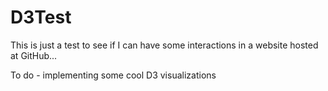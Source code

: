 # D3Test
This is just a test to see if I can have some interactions in a website hosted at GitHub... 

To do - implementing some cool D3 visualizations 
